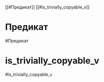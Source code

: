 
[[#Предикат]]
[[#is_trivially_copyable_v]]

# Предикат
#Предикат


# is_trivially_copyable_v
#is_trivially_copyable_v











